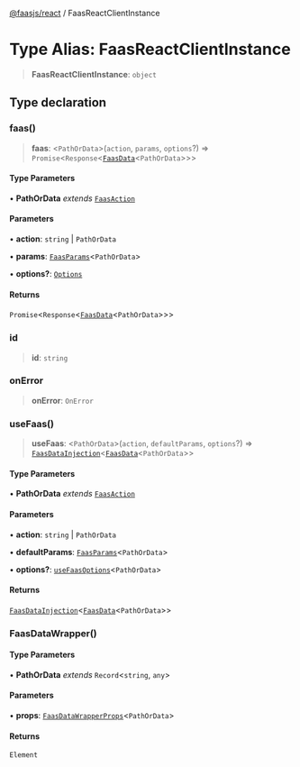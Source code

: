 [@faasjs/react](../README.md) / FaasReactClientInstance

# Type Alias: FaasReactClientInstance

> **FaasReactClientInstance**: `object`

## Type declaration

### faas()

> **faas**: \<`PathOrData`\>(`action`, `params`, `options`?) => `Promise`\<`Response`\<[`FaasData`](FaasData.md)\<`PathOrData`\>\>\>

#### Type Parameters

• **PathOrData** *extends* [`FaasAction`](FaasAction.md)

#### Parameters

• **action**: `string` \| `PathOrData`

• **params**: [`FaasParams`](FaasParams.md)\<`PathOrData`\>

• **options?**: [`Options`](Options.md)

#### Returns

`Promise`\<`Response`\<[`FaasData`](FaasData.md)\<`PathOrData`\>\>\>

### id

> **id**: `string`

### onError

> **onError**: `OnError`

### useFaas()

> **useFaas**: \<`PathOrData`\>(`action`, `defaultParams`, `options`?) => [`FaasDataInjection`](FaasDataInjection.md)\<[`FaasData`](FaasData.md)\<`PathOrData`\>\>

#### Type Parameters

• **PathOrData** *extends* [`FaasAction`](FaasAction.md)

#### Parameters

• **action**: `string` \| `PathOrData`

• **defaultParams**: [`FaasParams`](FaasParams.md)\<`PathOrData`\>

• **options?**: [`useFaasOptions`](useFaasOptions.md)\<`PathOrData`\>

#### Returns

[`FaasDataInjection`](FaasDataInjection.md)\<[`FaasData`](FaasData.md)\<`PathOrData`\>\>

### FaasDataWrapper()

#### Type Parameters

• **PathOrData** *extends* `Record`\<`string`, `any`\>

#### Parameters

• **props**: [`FaasDataWrapperProps`](FaasDataWrapperProps.md)\<`PathOrData`\>

#### Returns

`Element`
